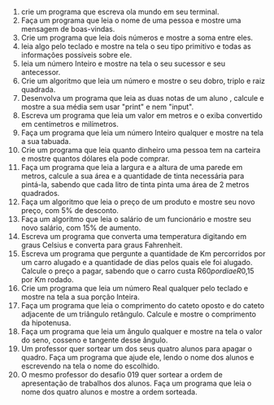 1. crie um programa que escreva ola mundo em seu terminal.
2. Faça um programa que leia o nome de uma pessoa e mostre uma mensagem de boas-vindas.
3. Crie um programa que leia dois números e mostre a soma entre eles.
4. leia algo pelo teclado e mostre na tela o seu tipo primitivo e todas as informações possíveis sobre ele.
5. leia um número Inteiro e mostre na tela o seu sucessor e seu antecessor.
6. Crie um algoritmo que leia um número e mostre o seu dobro, triplo e raiz quadrada.
7. Desenvolva um programa que leia as duas notas de um aluno , calcule e mostre a sua média sem usar "print" e nem "input".
8. Escreva um programa que leia um valor em metros e o exiba convertido em centímetros e milímetros.
9. Faça um programa que leia um número Inteiro qualquer e mostre na tela a sua tabuada.
10. Crie um programa que leia quanto dinheiro uma pessoa tem na carteira e mostre quantos dólares ela pode comprar.
11. Faça um programa que leia a largura e a altura de uma parede em metros, calcule a sua área e a quantidade de tinta necessária para pintá-la, sabendo que cada litro de tinta pinta uma área de 2 metros quadrados.
12. Faça um algoritmo que leia o preço de um produto e mostre seu novo preço, com 5% de desconto.
13. Faça um algoritmo que leia o salário de um funcionário e mostre seu novo salário, com 15% de aumento.
14. Escreva um programa que converta uma temperatura digitando em graus Celsius e converta para graus Fahrenheit.
15. Escreva um programa que pergunte a quantidade de Km percorridos por um carro alugado e a quantidade de dias pelos quais ele foi alugado. Calcule o preço a pagar, sabendo que o carro custa R$60 por dia e R$0,15 por Km rodado.
16. Crie um programa que leia um número Real qualquer pelo teclado e mostre na tela a sua porção Inteira.
17. Faça um programa que leia o comprimento do cateto oposto e do cateto adjacente de um triângulo retângulo. Calcule e mostre o comprimento da hipotenusa.
18. Faça um programa que leia um ângulo qualquer e mostre na tela o valor do seno, cosseno e tangente desse ângulo.
19. Um professor quer sortear um dos seus quatro alunos para apagar o quadro. Faça um programa que ajude ele, lendo o nome dos alunos e escrevendo na tela o nome do escolhido.
20. O mesmo professor do desafio 019 quer sortear a ordem de apresentação de trabalhos dos alunos. Faça um programa que leia o nome dos quatro alunos e mostre a ordem sorteada.